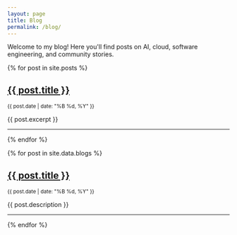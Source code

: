 ```yaml
---
layout: page
title: Blog
permalink: /blog/
---
```


<!-- markdownlint-disable MD033 -->

Welcome to my blog! Here you'll find posts on AI, cloud, software engineering, and community stories.

{% for post in site.posts %}

  <div class="post-preview">
    <h2><a href="{{ post.url }}">{{ post.title }}</a></h2>
    <p><small>{{ post.date | date: "%B %d, %Y" }}</small></p>
    <p>{{ post.excerpt }}</p>
  </div>
  <hr>
{% endfor %}

{% for post in site.data.blogs %}

  <div class="post-preview">
    <h2><a href="{{ post.url }}" target="_blank" rel="noopener noreferrer">{{ post.title }}</a></h2>
    <p><small>{{ post.date | date: "%B %d, %Y" }}</small></p>
    <p>{{ post.description }}</p>
  </div>
  <hr>
{% endfor %}
